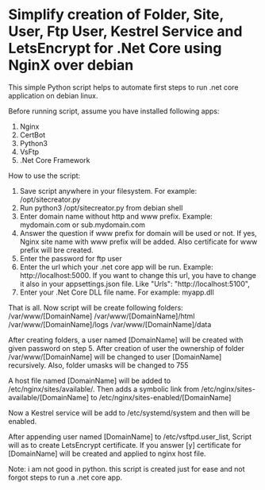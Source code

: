 # Simplify creation of Folder, Site, User, Ftp User, Kestrel Service and LetsEncrypt for .Net Core using NginX over debian

This simple Python script helps to automate first steps to run .net core application on debian linux.

Before running script, assume you have installed following apps:
1. Nginx
2. CertBot
3. Python3
4. VsFtp
5. .Net Core Framework


How to use the script:
1. Save script anywhere in your filesystem. For example: /opt/sitecreator.py
2. Run python3 /opt/sitecreator.py from debian shell
3. Enter domain name without http and www prefix. Example: mydomain.com or sub.mydomain.com
4. Answer the question if www prefix for domain will be used or not. If yes, Nginx site name with www prefix will be added. Also certificate for www prefix will bre created.
5. Enter the password for ftp user
6. Enter the url which your .net core app will be run. Example: http://localhost:5000. If you want to change this url, you have to change it also in your appsettings.json file. Like "Urls": "http://localhost:5100",
7. Enter your .Net Core DLL file name. For example: myapp.dll

That is all. Now script will be create following folders:
/var/www/[DomainName]
/var/www/[DomainName]/html
/var/www/[DomainName]/logs
/var/www/[DomainName]/data

After creating folders, a user named [DomainName] will be created with given password on step 5.
After creation of user the ownership of folder /var/www/[DomainName] will be changed to user [DomainName] recursively.
Also, folder umasks will be changed to 755

A host file named [DomainName] will be added to /etc/nginx/sites/available/. Then adds a symbolic link from /etc/nginx/sites-available/[DomainName] to /etc/nginx/sites-enabled/[DomainName]

Now a Kestrel service will be add to /etc/systemd/system and then will be enabled.

After appending user named [DomainName] to /etc/vsftpd.user_list, Script will as to create LetsEncrypt certificate.
If you answer [y] certificate for [DomainName] will be created and applied to nginx host file.

Note: i am not good in python. this script is created just for ease and not forgot steps to run a .net core app.
